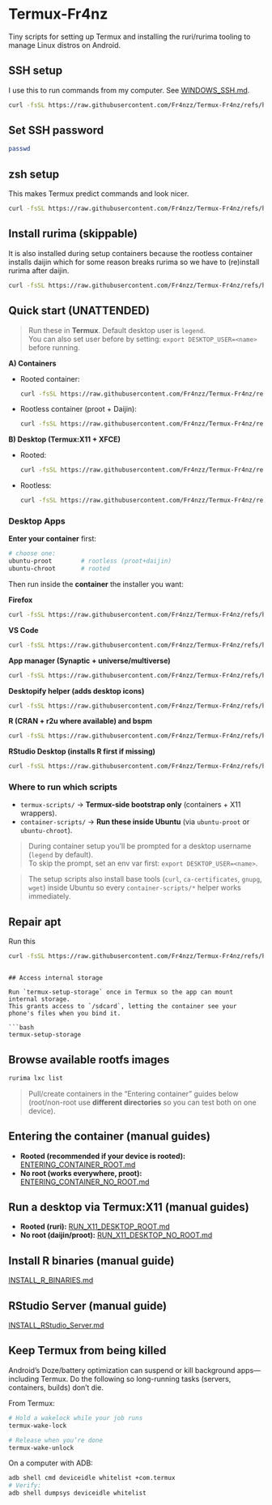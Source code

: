 # Termux-Fr4nz

Tiny scripts for setting up Termux and installing the ruri/rurima tooling to manage Linux distros on Android.

## SSH setup
I use this to run commands from my computer. See [WINDOWS_SSH.md](./Instructions/WINDOWS_SSH.md).

```bash
curl -fsSL https://raw.githubusercontent.com/Fr4nzz/Termux-Fr4nz/refs/heads/main/termux-scripts/setup_ssh.sh | bash
```

## Set SSH password

```bash
passwd
```

## zsh setup

This makes Termux predict commands and look nicer.

```bash
curl -fsSL https://raw.githubusercontent.com/Fr4nzz/Termux-Fr4nz/refs/heads/main/termux-scripts/install_zsh.sh | bash
```

## Install rurima (skippable)
It is also installed during setup containers because the rootless container installs daijin which for some reason breaks rurima so we have to (re)install rurima after daijin.

```bash
curl -fsSL https://raw.githubusercontent.com/Fr4nzz/Termux-Fr4nz/refs/heads/main/termux-scripts/install_rurima.sh | bash
```

## Quick start (UNATTENDED)

> Run these in **Termux**. Default desktop user is `legend`.  
> You can also set user before by setting: `export DESKTOP_USER=<name>` before running.

**A) Containers**
- Rooted container:  
  ```bash
  curl -fsSL https://raw.githubusercontent.com/Fr4nzz/Termux-Fr4nz/refs/heads/main/termux-scripts/setup_rooted_container_unattended.sh | bash
  ```
- Rootless container (proot + Daijin):  
  ```bash
  curl -fsSL https://raw.githubusercontent.com/Fr4nzz/Termux-Fr4nz/refs/heads/main/termux-scripts/setup_rootless_container_unattended.sh | bash
  ```

**B) Desktop (Termux:X11 + XFCE)**
- Rooted:  
  ```bash
  curl -fsSL https://raw.githubusercontent.com/Fr4nzz/Termux-Fr4nz/refs/heads/main/termux-scripts/install_x11_desktop_root_unattended.sh | bash
  ```
- Rootless:  
  ```bash
  curl -fsSL https://raw.githubusercontent.com/Fr4nzz/Termux-Fr4nz/refs/heads/main/termux-scripts/install_x11_desktop_rootless_unattended.sh | bash
  ```

### Desktop Apps

**Enter your container** first:

```bash
# choose one:
ubuntu-proot        # rootless (proot+daijin)
ubuntu-chroot       # rooted
```

Then run inside the **container** the installer you want:

**Firefox**

```bash
curl -fsSL https://raw.githubusercontent.com/Fr4nzz/Termux-Fr4nz/refs/heads/main/container-scripts/install_firefox.sh | bash
```

**VS Code**

```bash
curl -fsSL https://raw.githubusercontent.com/Fr4nzz/Termux-Fr4nz/refs/heads/main/container-scripts/install_vscode.sh | bash
```

**App manager (Synaptic + universe/multiverse)**

```bash
curl -fsSL https://raw.githubusercontent.com/Fr4nzz/Termux-Fr4nz/refs/heads/main/container-scripts/install_app_manager.sh | bash
```

**Desktopify helper (adds desktop icons)**

```bash
curl -fsSL https://raw.githubusercontent.com/Fr4nzz/Termux-Fr4nz/refs/heads/main/container-scripts/install_desktopify.sh | bash
```

**R (CRAN + r2u where available) and bspm**

```bash
curl -fsSL https://raw.githubusercontent.com/Fr4nzz/Termux-Fr4nz/refs/heads/main/container-scripts/install_r_binaries.sh | bash
```

**RStudio Desktop (installs R first if missing)**

```bash
curl -fsSL https://raw.githubusercontent.com/Fr4nzz/Termux-Fr4nz/refs/heads/main/container-scripts/install_rstudio_desktop.sh | bash
```

### Where to run which scripts

- `termux-scripts/` → **Termux-side bootstrap only** (containers + X11 wrappers).
- `container-scripts/` → **Run these inside Ubuntu** (via `ubuntu-proot` or `ubuntu-chroot`).

> During container setup you’ll be prompted for a desktop username (`legend` by default).  
> To skip the prompt, set an env var first: `export DESKTOP_USER=<name>`.

> The setup scripts also install base tools (`curl`, `ca-certificates`, `gnupg`, `wget`) inside Ubuntu so every `container-scripts/*` helper works immediately.

## Repair apt

Run this
```bash
curl -fsSL https://raw.githubusercontent.com/Fr4nzz/Termux-Fr4nz/refs/heads/main/container-scripts/apt_heal.sh | bash
```

```

## Access internal storage

Run `termux-setup-storage` once in Termux so the app can mount internal storage.  
This grants access to `/sdcard`, letting the container see your phone's files when you bind it.

```bash
termux-setup-storage
```

## Browse available rootfs images

```bash
rurima lxc list
```

> Pull/create containers in the “Entering container” guides below (root/non-root use **different directories** so you can test both on one device).

## Entering the container (manual guides)
* **Rooted (recommended if your device is rooted):** [ENTERING_CONTAINER_ROOT.md](./Instructions/ENTERING_CONTAINER_ROOT.md)
* **No root (works everywhere, proot):** [ENTERING_CONTAINER_NO_ROOT.md](./Instructions/ENTERING_CONTAINER_NO_ROOT.md)

## Run a desktop via Termux:X11 (manual guides)
* **Rooted (ruri):** [RUN_X11_DESKTOP_ROOT.md](./Instructions/RUN_X11_DESKTOP_ROOT.md)
* **No root (daijin/proot):** [RUN_X11_DESKTOP_NO_ROOT.md](./Instructions/RUN_X11_DESKTOP_NO_ROOT.md)

## Install R binaries (manual guide)
[INSTALL_R_BINARIES.md](./Instructions/INSTALL_R_BINARIES.md)

## RStudio Server (manual guide)
[INSTALL_RStudio_Server.md](./Instructions/INSTALL_RStudio_Server.md)

## Keep Termux from being killed

Android’s Doze/battery optimization can suspend or kill background apps—including Termux. Do the following so long-running tasks (servers, containers, builds) don’t die.

From Termux:

```bash
# Hold a wakelock while your job runs
termux-wake-lock
```

```bash
# Release when you’re done
termux-wake-unlock
```

On a computer with ADB:

```bash
adb shell cmd deviceidle whitelist +com.termux
# Verify:
adb shell dumpsys deviceidle whitelist
```
